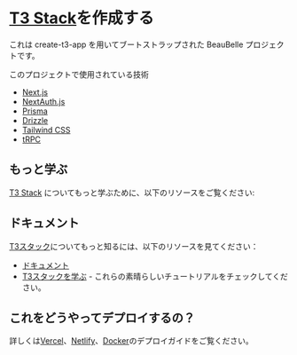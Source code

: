 # [T3 Stack](https://create.t3.gg/)を作成する
これは create-t3-app を用いてブートストラップされた BeauBelle プロジェクトです。

このプロジェクトで使用されている技術

- [Next.js](https://nextjs.org)
- [NextAuth.js](https://next-auth.js.org)
- [Prisma](https://prisma.io)
- [Drizzle](https://orm.drizzle.team)
- [Tailwind CSS](https://tailwindcss.com)
- [tRPC](https://trpc.io)

## もっと学ぶ
[T3 Stack](https://create.t3.gg/) についてもっと学ぶために、以下のリソースをご覧ください:

## ドキュメント
[T3スタック](https://create.t3.gg/)についてもっと知るには、以下のリソースを見てください：

- [ドキュメント](https://create.t3.gg/)
- [T3スタックを学ぶ](https://create.t3.gg/en/faq#what-learning-resources-are-currently-available) - これらの素晴らしいチュートリアルをチェックしてください。

## これをどうやってデプロイするの？
詳しくは[Vercel](https://create.t3.gg/en/deployment/vercel)、[Netlify](https://create.t3.gg/en/deployment/netlify)、[Docker](https://create.t3.gg/en/deployment/docker)のデプロイガイドをご覧ください。